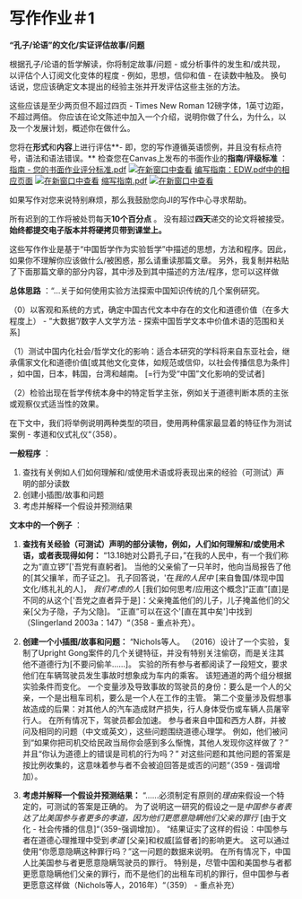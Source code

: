 # 写作作业＃1

**“孔子/论语”的文化/实证评估故事/问题**



根据孔子/论语的哲学解读，你将制定故事/问题 - 或分析事件的发生和/或共现，以评估个人订阅文化变体的程度 - 例如，思想，信仰和值 - 在读数中触及。 换句话说，您应该确定文本提出的经验主张并开发评估这些主张的方法。

这些应该是至少两页但不超过四页 - Times New Roman 12磅字体，1英寸边距，不超过两倍。 你应该在论文陈述中加入一个介绍，说明你做了什么，为什么，以及一个发展计划，概述你在做什么。

您将在**形式**和**内容**上进行评估**- 即，您的写作遵循英语惯例，并且没有标点符号，语法和语法错误。** 检查您在Canvas上发布的书面作业的**指南/评级标准** ： [指南 - 您的书面作业评分标准.pdf](https://translate.google.com/translate?hl=zh-CN&prev=_t&sl=en&tl=zh-CN&u=https://umjicanvas.com/courses/841/files/128094/download%3Fwrap%3D1) [![在新窗口中查看](https://umjicanvas.com/images/popout.png)](https://translate.google.com/translate?hl=zh-CN&prev=_t&sl=en&tl=zh-CN&u=https://umjicanvas.com/courses/841/files/128094/download%3Fwrap%3D1) [编写指南：EDW.pdf中的相应页面](https://translate.google.com/translate?hl=zh-CN&prev=_t&sl=en&tl=zh-CN&u=https://umjicanvas.com/courses/841/files/128096/download%3Fwrap%3D1) [![在新窗口中查看](https://umjicanvas.com/images/popout.png)](https://translate.google.com/translate?hl=zh-CN&prev=_t&sl=en&tl=zh-CN&u=https://umjicanvas.com/courses/841/files/128096/download%3Fwrap%3D1) [缩写指南.pdf](https://translate.google.com/translate?hl=zh-CN&prev=_t&sl=en&tl=zh-CN&u=https://umjicanvas.com/courses/841/files/128095/download%3Fwrap%3D1) [![在新窗口中查看](https://umjicanvas.com/images/popout.png)](https://translate.google.com/translate?hl=zh-CN&prev=_t&sl=en&tl=zh-CN&u=https://umjicanvas.com/courses/841/files/128095/download%3Fwrap%3D1)

如果写作对您来说特别麻烦，那么我鼓励您向JI的写作中心寻求帮助。

所有迟到的工作将被处罚每天**10个百分点** 。 没有超过**四天**递交的论文将被接受。 **始终都提交电子版本并将硬拷贝带到课堂上。**

这些写作作业是基于“中国哲学作为实验哲学”中描述的思想，方法和程序。因此，如果你不理解你应该做什么/被困惑，那么请重读那篇文章。 另外，我复制并粘贴了下面那篇文章的部分内容，其中涉及到其中描述的方法/程序，您可以这样做

**总体思路** ：“...关于如何使用实验方法探索中国知识传统的几个案例研究。

（0）以客观和系统的方式，确定中国古代文本中存在的文化和道德价值（在多大程度上） - “大数据”/数字人文学方法 - 探索中国哲学文本中价值术语的范围和关系]

（1）测试中国内化社会/哲学文化的影响：适合本研究的学科将来自东亚社会，继承儒家文化和道德价值[或其他文化变体，如规范或信仰，以社会传播信息为条件] ，如中国，日本，韩国，台湾和越南。 [=行为受“中国”文化影响的受试者]

（2）检验出现在哲学传统本身中的特定哲学主张，例如关于道德判断本质的主张或观察仪式适当性的效果。

在下文中，我们将举例说明两种类型的项目，使用两种儒家最显着的特征作为测试案例 - 孝道和仪式礼仪“（358）。

**一般程序** ：

1. 查找有关例如人们如何理解和/或使用术语或将表现出来的经验（可测试）声明的部分读数
2. 创建小插图/故事和问题
3. 考虑并解释一个假设并预测结果

**文本中的一个例子** ：

1. **查找有关经验（可测试）声明的部分读物，例如，人们如何理解和/或使用术语，或者表现得如何：** “13.18她对公爵孔子曰，”在我的人民中，有一个我们称之为“直立锣”['吾党有直躬者]。 当他的父亲偷了一只羊时，他向当局报告了他的[其父攘羊，而子证之]。 孔子回答说，'在*我的人民中* [来自鲁国/体现中国文化/练礼礼的人]， *我们考虑的人* [我们如何思考/应用这个概念]“正直”[直]是不同的从这个['吾党之直者异于是]：父亲掩盖他们的儿子，儿子掩盖他们的父亲[父为子隐，子为父隐]。 “正直”可以在这个'[直在其中矣']中找到（Slingerland 2003a：147）“（358 - 重点补充）。

1. **创建一个小插图/故事和问题：** “Nichols等人。 （2016）设计了一个实验，复制了Upright Gong案件的几个关键特征，并没有特别关注偷窃，而是关注其他不道德行为[不要问偷羊......]。 实验的所有参与者都阅读了一段短文，要求他们在车辆驾驶员发生事故时想象成为车内的乘客。 该短通道的两个组分根据实验条件而变化。 一个变量涉及导致事故的驾驶员的身份：要么是一个人的父亲，一个是出租车司机，要么是一个人在工作的主管。 第二个变量涉及假想事故造成的后果：对其他人的汽车造成财产损失，行人身体受伤或车辆人员屠宰行人。 在所有情况下，驾驶员都会加速。 参与者来自中国和西方人群，并被问及相同的问题（中文或英文），这些问题围绕道德心理学。 例如，他们被问到“如果你把司机交给民政当局你会感到多么惭愧，其他人发现你这样做了？” 并且“你认为道德上的错误是司机的行为吗？” 对这些问题和其他问题的答案是按比例收集的，这意味着参与者不会被迫回答是或否的问题“（359 - 强调增加）。

1. **考虑并解释一个假设并预测结果：** “......必须制定有原则的*理由*来假设一个特定的，可测试的答案是正确的。 为了说明这一研究的假设之一是*中国参与者表达了比美国参与者更多的孝道，因为他们更愿意隐瞒他们父亲的罪行* [由于文化 - 社会传播的信息]“（359-强调增加）。 “结果证实了这样的假设：中国参与者在道德心理推理中受到*孝道* [父亲]和权威[监督者]的影响更大。 这可以通过使用“你愿意隐瞒这种罪行吗？”这一问题的数据来说明。 在所有情况下，中国人比美国参与者更愿意隐瞒驾驶员的罪行。 特别是，尽管中国和美国参与者都更愿意隐瞒他们父亲的罪行，而不是他们的出租车司机的罪行，但中国参与者更愿意这样做（Nichols等人，2016年）“（359） - 重点补充）